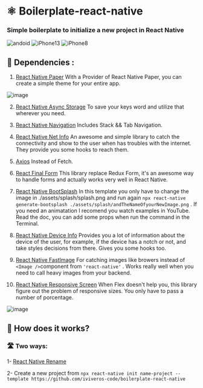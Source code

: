 # ⚛️ Boilerplate-react-native

### Simple boilerplate to initialize a new project in React Native

![andoid](https://user-images.githubusercontent.com/51721302/152192878-2534ee93-d114-4d9c-8468-524a38d1caf2.gif)
![iPhone13](https://user-images.githubusercontent.com/51721302/152192939-ba807671-c1ff-4144-8ee3-56c93eb7e095.gif)
![iPhone8](https://user-images.githubusercontent.com/51721302/152192959-a108b876-2a76-4ee0-aaec-382181321179.gif)


## 🚀 Dependencies :

1. [React Native Paper](https://callstack.github.io/react-native-paper/theming.html) With a Provider of React Native Paper, you can create a simple theme for your entire app.

![image](https://user-images.githubusercontent.com/51721302/152193735-986746af-17ab-49e3-98c8-f3885f777a4c.png)


2. [React Native Async Storage](https://react-native-async-storage.github.io/async-storage/docs/install/) To save your keys word and utilize that wherever you need.

3. [React Native Navigation](https://reactnavigation.org/docs/tab-based-navigation/) Includes Stack && Tab Navigation.

4. [React Native Net Info](https://github.com/react-native-netinfo/react-native-netinfo) An awesome and simple library to catch the connectivity and show to the user when has troubles with the internet. They provide you some hooks to reach them.

5. [Axios](https://axios-http.com/docs/intro) Instead of Fetch.

6. [React Final Form](https://final-form.org/docs/react-final-form/getting-started) This library replace Redux Form, it's an awesome way to handle forms and actually works very well in React Native.

7. [React Native BootSplash](https://github.com/zoontek/react-native-bootsplash)  In this template you only have to change the image in ./assets/splash/splash.png and run again `npx react-native generate-bootsplash ./assets/splash/andTheNameOfyourNewImage.png` . If you need an animatation I recomend you watch examples in YouTube. Read the doc, you can add some props when run the command in the Terminal.

8. [React Native Device Info](https://github.com/react-native-device-info/react-native-device-info) Provides you a lot of information about the device of the user, for example, if the device has a notch or not, and take styles decisions from there. Gives you some hooks too.

9. [React Native FastImage](https://github.com/DylanVann/react-native-fast-image) For catching images like browers instead of `<Image />`component from `'react-native'` . Works really well when you need to call heavy images from your backend.

10. [React Native Responsive Screen](https://github.com/marudy/react-native-responsive-screen) When Flex doesn't help you, this library figure out the problem of responsive sizes. You only have to pass a number of porcentage.

![image](https://user-images.githubusercontent.com/51721302/152193308-8184b656-799e-4dfd-8d37-041729c730d9.png)

## 🚀 How does it works?
### 🛣 Two ways:

1- [React Native Rename](https://www.npmjs.com/package/react-native-rename)

2- Create a new project from `npx react-native init name-project --template https://github.com/iviveros-code/boilerplate-react-native`
